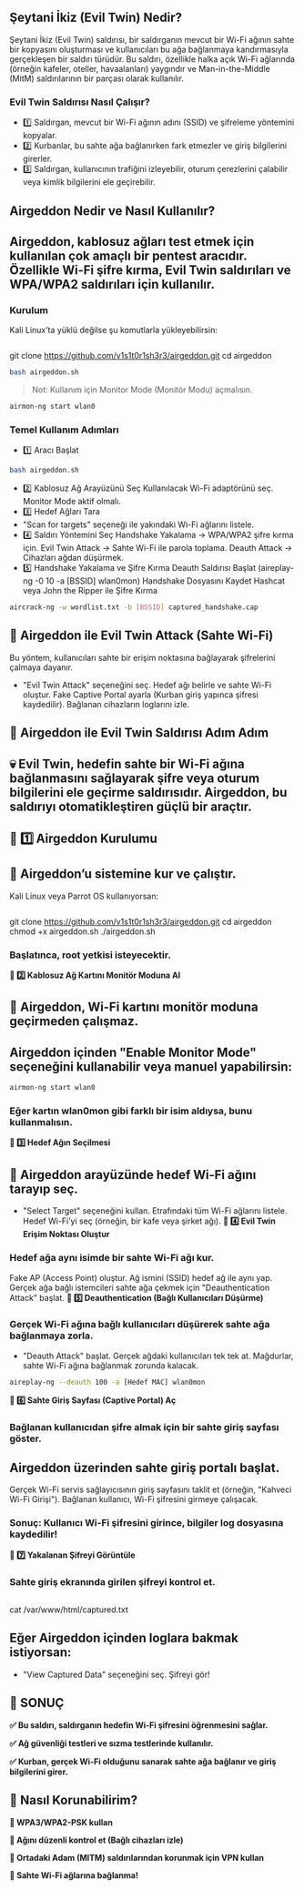 
## Şeytani İkiz (Evil Twin) Nedir?

Şeytani İkiz (Evil Twin) saldırısı, bir saldırganın mevcut bir Wi-Fi ağının sahte bir kopyasını oluşturması ve kullanıcıları bu ağa bağlanmaya kandırmasıyla gerçekleşen bir saldırı türüdür.
Bu saldırı, özellikle halka açık Wi-Fi ağlarında (örneğin kafeler, oteller, havaalanları) yaygındır ve Man-in-the-Middle (MitM) saldırılarının bir parçası olarak kullanılır.

### Evil Twin Saldırısı Nasıl Çalışır?

- 1️⃣ Saldırgan, mevcut bir Wi-Fi ağının adını (SSID) ve şifreleme yöntemini kopyalar.
- 2️⃣ Kurbanlar, bu sahte ağa bağlanırken fark etmezler ve giriş bilgilerini girerler.
- 3️⃣ Saldırgan, kullanıcının trafiğini izleyebilir, oturum çerezlerini çalabilir veya kimlik bilgilerini ele geçirebilir.

## Airgeddon Nedir ve Nasıl Kullanılır?


## Airgeddon, kablosuz ağları test etmek için kullanılan çok amaçlı bir pentest aracıdır. Özellikle Wi-Fi şifre kırma, Evil Twin saldırıları ve WPA/WPA2 saldırıları için kullanılır.


### Kurulum

Kali Linux’ta yüklü değilse şu komutlarla yükleyebilirsin:
```bash
```
git clone https://github.com/v1s1t0r1sh3r3/airgeddon.git
cd airgeddon
```bash
bash airgeddon.sh
```
> Not: Kullanım için Monitor Mode (Monitör Modu) açmalısın.
```bash
airmon-ng start wlan0
```

### Temel Kullanım Adımları

- 1️⃣ Aracı Başlat
```bash
bash airgeddon.sh
```
- 2️⃣ Kablosuz Ağ Arayüzünü Seç
Kullanılacak Wi-Fi adaptörünü seç.
Monitor Mode aktif olmalı.
- 3️⃣ Hedef Ağları Tara
- "Scan for targets" seçeneği ile yakındaki Wi-Fi ağlarını listele.
- 4️⃣ Saldırı Yöntemini Seç
Handshake Yakalama → WPA/WPA2 şifre kırma için.
Evil Twin Attack → Sahte Wi-Fi ile parola toplama.
Deauth Attack → Cihazları ağdan düşürmek.
- 5️⃣ Handshake Yakalama ve Şifre Kırma
Deauth Saldırısı Başlat (aireplay-ng -0 10 -a [BSSID] wlan0mon)
Handshake Dosyasını Kaydet
Hashcat veya John the Ripper ile Şifre Kırma
```bash
aircrack-ng -w wordlist.txt -b [BSSID] captured_handshake.cap
```

## 📌 Airgeddon ile Evil Twin Attack (Sahte Wi-Fi)

Bu yöntem, kullanıcıları sahte bir erişim noktasına bağlayarak şifrelerini çalmaya dayanır.
- "Evil Twin Attack" seçeneğini seç.
Hedef ağı belirle ve sahte Wi-Fi oluştur.
Fake Captive Portal ayarla (Kurban giriş yapınca şifresi kaydedilir).
Bağlanan cihazların loglarını izle.

## 📌 Airgeddon ile Evil Twin Saldırısı Adım Adım


## 💀 Evil Twin, hedefin sahte bir Wi-Fi ağına bağlanmasını sağlayarak şifre veya oturum bilgilerini ele geçirme saldırısıdır. Airgeddon, bu saldırıyı otomatikleştiren güçlü bir araçtır.


## 🔹 1️⃣ Airgeddon Kurulumu


## 📌 Airgeddon’u sistemine kur ve çalıştır.

Kali Linux veya Parrot OS kullanıyorsan:
```bash
```
git clone https://github.com/v1s1t0r1sh3r3/airgeddon.git
cd airgeddon
chmod +x airgeddon.sh
./airgeddon.sh

### Başlatınca, root yetkisi isteyecektir.

**🔹 2️⃣ Kablosuz Ağ Kartını Monitör Moduna Al**


## 📌 Airgeddon, Wi-Fi kartını monitör moduna geçirmeden çalışmaz.


## Airgeddon içinden "Enable Monitor Mode" seçeneğini kullanabilir veya manuel yapabilirsin:

```bash
airmon-ng start wlan0
```

### Eğer kartın wlan0mon gibi farklı bir isim aldıysa, bunu kullanmalısın.

**🔹 3️⃣ Hedef Ağın Seçilmesi**


## 📌 Airgeddon arayüzünde hedef Wi-Fi ağını tarayıp seç.

- "Select Target" seçeneğini kullan.
Etrafındaki tüm Wi-Fi ağlarını listele.
Hedef Wi-Fi’yi seç (örneğin, bir kafe veya şirket ağı).
**🔹 4️⃣ Evil Twin Erişim Noktası Oluştur**


### Hedef ağa aynı isimde bir sahte Wi-Fi ağı kur.

Fake AP (Access Point) oluştur.
Ağ ismini (SSID) hedef ağ ile aynı yap.
Gerçek ağa bağlı istemcileri sahte ağa çekmek için "Deauthentication Attack" başlat.
**🔹 5️⃣ Deauthentication (Bağlı Kullanıcıları Düşürme)**


### Gerçek Wi-Fi ağına bağlı kullanıcıları düşürerek sahte ağa bağlanmaya zorla.

- "Deauth Attack" başlat.
Gerçek ağdaki kullanıcıları tek tek at.
Mağdurlar, sahte Wi-Fi ağına bağlanmak zorunda kalacak.
```bash
aireplay-ng --deauth 100 -a [Hedef MAC] wlan0mon
```
**🔹 6️⃣ Sahte Giriş Sayfası (Captive Portal) Aç**


### Bağlanan kullanıcıdan şifre almak için bir sahte giriş sayfası göster.


## Airgeddon üzerinden sahte giriş portalı başlat.

Gerçek Wi-Fi servis sağlayıcısının giriş sayfasını taklit et (örneğin, "Kahveci Wi-Fi Girişi").
Bağlanan kullanıcı, Wi-Fi şifresini girmeye çalışacak.

### Sonuç: Kullanıcı Wi-Fi şifresini girince, bilgiler log dosyasına kaydedilir!

**🔹 7️⃣ Yakalanan Şifreyi Görüntüle**


### Sahte giriş ekranında girilen şifreyi kontrol et.

```bash
```
cat /var/www/html/captured.txt

## Eğer Airgeddon içinden loglara bakmak istiyorsan:

- "View Captured Data" seçeneğini seç.
Şifreyi gör!

## 📌 SONUÇ

**✅ Bu saldırı, saldırganın hedefin Wi-Fi şifresini öğrenmesini sağlar.**

**✅ Ağ güvenliği testleri ve sızma testlerinde kullanılır.**

**✅ Kurban, gerçek Wi-Fi olduğunu sanarak sahte ağa bağlanır ve giriş bilgilerini girer.**


## 📌 Nasıl Korunabilirim?

**🚀 WPA3/WPA2-PSK kullan**

**🚀 Ağını düzenli kontrol et (Bağlı cihazları izle)**

**🚀 Ortadaki Adam (MITM) saldırılarından korunmak için VPN kullan**

**🚀 Sahte Wi-Fi ağlarına bağlanma!**
